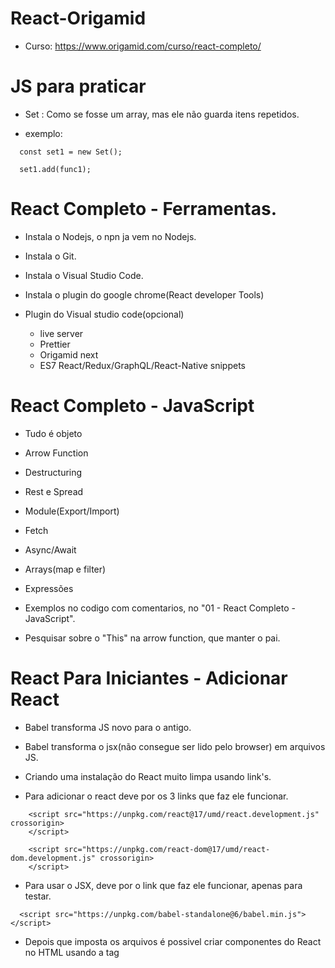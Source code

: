 # React-Origamid

 - Curso: https://www.origamid.com/curso/react-completo/

# JS para praticar

  - Set : Como se fosse um array, mas ele não guarda itens repetidos.

  - exemplo:

  <blockquete>

      const set1 = new Set();

      set1.add(func1);

  </blockquete>

# React Completo - Ferramentas.

  - Instala o Nodejs, o npn ja vem no Nodejs.
  - Instala o Git.
  - Instala o Visual Studio Code.
  - Instala o plugin do google chrome(React developer Tools)

  - Plugin do Visual studio code(opcional)
    - live server
    - Prettier
    - Origamid next
    - ES7 React/Redux/GraphQL/React-Native snippets

# React Completo - JavaScript

 - Tudo é objeto
 - Arrow Function
 - Destructuring
 - Rest e Spread
 - Module(Export/Import)
 - Fetch
 - Async/Await
 - Arrays(map e filter)
 - Expressões

 - Exemplos no codigo com comentarios, no "01 - React Completo - JavaScript".

 - Pesquisar sobre o "This" na arrow function, que manter o pai.


# React Para Iniciantes - Adicionar React

 - Babel transforma JS novo para o antigo.

 - Babel transforma o jsx(não consegue ser lido pelo browser) em arquivos JS.

 - Criando uma instalação do React muito limpa usando link's.

 - Para adicionar o react deve por os 3 links que faz ele funcionar.

 <blockquete>

        <script src="https://unpkg.com/react@17/umd/react.development.js" crossorigin>
        </script>

        <script src="https://unpkg.com/react-dom@17/umd/react-dom.development.js" crossorigin>
        </script>

 </blockquete>

 - Para usar o JSX, deve por o link que faz ele funcionar, apenas para testar.

 <blockquete>

      <script src="https://unpkg.com/babel-standalone@6/babel.min.js"></script>

 </blockquete>

 - Depois que imposta os arquivos é possivel criar componentes do React no HTML usando a tag <script>.

 <blockquete>

    <div id="root">
      Exemplo 01
    </div>

    <script type="text/babel">
      
      //Componente de botão.
      function Button01() {
        const [total, setTotal] = React.useState(0);
        return <button onClick={() => setTotal(total + 1)}>Adicionar {total}</button>
      }

      // Componente principal
      function App(){

        return <div>
            <h1>Aplicativo React</h1>
            <Button01 />
            <Button01 />
          </div>;
      }

      ReactDOM.render(<App />, document.getElementById('root'));

    <script>

 </blockquete>

 - O "ReactDOM" usa o método "render" para renderizar o componente principal, no HTML que tem o id "root", isso funciona por causa do Babel.

 - Dentro do componente principal é chamado o componente Button01, que é um componente funcional.

# React Para Iniciantes - React Básico.

 - Testando a converção do babel nesse site:

  https://babeljs.io

 ### Colocando um component funcional dentro do outro.

 - Apenas chama a tag do componente existente.

<blockquete>

          class Button extends React.Component {
            render() {
              return <button className="btn">Comprar Agora</button>
            };
          }

          // Component Titulo
          const Titulo = () => {
            const numero = Math.random() * 1000;

            return <h1>Meu Titulo {numero}</h1>
          }

          // arrowFunction
          const App2 = () => {
            return <div>Meu App2

              <Titulo />
              <br />
              <Button />
              <br />
              <div>
                compre aqui também.(reultilizando o botão)
                <Button />
              </div>
            </div>
          }

</blockquete>

 ### Trabalhando com eventos.

 - Cria um component, dentro dele uma função que recebe evento.
 - Retorna uma div com botão que tem evento de "onClick".
 - E aplica dentro do evento com chaves, o nome da função.

<blockquete>

        const Produtos = () => {
          function handleClick(event) {
            alert('Comprou: ' + event.target.innerText);
          }

          return (
            <div>
              <button onClick={handleClick}>Camisa</button>
              <button onClick={handleClick}>Bermuda</button>
            </div>
          );
        };

        const Main2 = () => {
          return <div>

            <h3>React Evento</h3>
            <Produtos />

          </div>
        }

        ReactDOM.render(<Main2 />, document.getElementById('appEvent'));

</blockquete>

 ### Hooks

 - Sempre retorne algo, nem que seja null.
 - Bota os () no returne para poder quebrar linha.
 - Sempre tenha uma div pai para todos os elementos do DOM.

 - Tem que por a função "setContador" dentro de outra função, se não gera um loot infinito.
 - é preciso desestruturar o React.useState(0), para manipular os valores dele.

<blockquete>

      const Compras = () => {

          const [contador, setContador] = React.useState(0);
          function comprar() {
            setContador(contador + 1);
          }


          return (
            <div>
              <p>Total: {contador}</p>
              <p>Preço: R$ {contador * 250}</p>
              <button onClick={comprar}>Comprar</button>
            </div>
          )
      };


      const Main3 = () => {
        return <div>

          <h3>React Hook</h3>
          <Compras />

        </div>
      }

</blockquete>

# React Para Iniciantes - React vs JS puro

 - JS

<blockquete>

      <div id="app-javascript">
        <p>Total: <span id="total"></span></p>
        <p>Preço: R$ <span id="preco"></span></p>
        <button id="button">Comprar</button>
      </div>

      <script type="application/javascript">
        const button = document.getElementById('button');
        const total = document.getElementById('total');
        const preco = document.getElementById('preco');

        let contador = 1;

        function atualizarValores(contador) {
          total.innerText = contador;
          preco.innerText = contador * 250;
        }
        atualizarValores(contador);

        function handleClick() {
          contador = contador + 1;
          atualizarValores(contador + 1);
        }

        button.addEventListener('click', handleClick);
      </script>

</blockquete>

 - React

<blockquete>

      <div id="app-react"></div>

      <script type="text/babel">
        const Comprar = () => {
          const [contador, setContador] = React.useState(1);

          return (
            <div>
              <p>Total: {contador}</p>
              <p>Preço: R$ {contador * 250}</p>
              <button onClick={() => setContador(contador + 1)}>Comprar</button>
            </div>
          );
        };

        ReactDOM.render(<Comprar />, document.getElementById('app-react'));
      </script>

</blockquete>

# React Para Iniciantes - Ferramentas de Automação

 - Nunca que em uma aplicação de produção ira usar link do React nem do Babel.

 ### Bundle

  - Agrupa o codigo do aplicativo.
  - Permite definirmos os componentes em diferentes arquivos para melhor organização.
  - Facilita a importação de código externo e instalado via NPM
  - Outros tipos de Bundle: ESBuild, Rollup, Parcel, Turbopack, Webpack.
  - WebPack: https://webpack.js.org/, mais lento e mais famoso, o mais rapido é ESBuild.

 ### Transpiler
 
  - Transforma o JSX(return < div></ div>) em função de React(React.createElement()).
  - Transforma JavaScript novo 'const' em JavaScript antigo 'var'.
  - Babel, SWC, ESBuild.

 ### webpack Mínimo (instalando o basico para um projeto React)

  - Iniciar um pacote npm na pasta do seu aplicativo

<blockquete>

    npm init -y

</blockquete>

 - Depois disso cria um arquivo HTML, inicia a estrutura de html5.

<blockquete>

    <!DOCTYPE html>
    <html lang="pt-BR">
    <head>
        <meta charset="UTF-8">
        <meta name="viewport" content="width=device-width, initial-scale=1.0">
        <title>React</title>
    </head>
    <body>
        <div id="root">

        </div>
        <script src="/main.js"></script>
    </body>
    </html>

</blockquete>

 - Instala o ESBuild

<blockquete>

    npm install esbuild

</blockquete>

 - Cola os script no arquivo package.json.
 - OBS: o exemplo antigo é feito com webpack.

<blockquete>

    "scripts": {
    "start": "esbuild --bundle src/main.jsx --outfile=main.js --servedir=./ --watch",
    "build": "esbuild --bundle src/main.jsx --outfile=main.js"
    },

</blockquete>

 - Cria a pasta de entrada "src" e cria o arquivo main.js.
 - No arquivo main.js, bota um "console.log("teste");"
 - Pode testar usando o comando "npm start", consulta no caminho: "http://127.0.0.1:8000/".
 - Cria um arquivo chamado "somar.js". 

 - Executa o codigo "npm run build".
 - Ele gera um arquivo chamado main.js.

 ### Segundo teste o arquivo main é um "main.jsx".
  
  - Executa o npm run build.  

 ### Instalando o React e React-dom. 
 
<blockquete>

      npm install react react-dom

</blockquete>

 - No arquivo main.jsx, cole o codigo.

<blockquete>

    import ReactDOM from 'react-dom/client';
    import React from 'react';
    import App from './App';

    ReactDOM.createRoot(document.getElementById('root')).render(<App />);

</blockquete>

 - Cria o arquivo "App.jsx" e bota o conteudo:
 
<blockquete>

    import React from 'react';

    const App = () => {
      return <a href="https://www.origamid.com">Origamid</a>;
    };

    export default App;

</blockquete>

 - Inicie o desenvolvimento com:

<blockquete>

      npm start

</blockquete>

  - Crie a build final com

<blockquete>

      npm run build
      
</blockquete>


 - OBS: Essa forma é limpa, porem estária faltand outras configurações que daria muito trabalho.


# React Para Iniciantes - Ferramenta Front End (A melhor forma de criar um projeto React)[Vite].

  - Vite: Cria um ambiente de desenvolvimento já configurado e otimizado para a criação de aplicativos com React.
  - OBS: muito melhor que "npx create-react-app", "npx create-react-app" usa webpack que é muito lento.
  - https://vitejs.dev/
  - Na pasta que deseja instalar:
  - Escolha React. 
  
<blockquete>

    npm create vite@latest .
    npm install
      
</blockquete>

 - Inicia o desenvolvimento

<blockquete>

    npm run dev

</blockquete>

 - Cria a build final

<blockquete>

    npm run build

</blockquete>

 - Arquivos minimos necessario:

 - https://www.origamid.com/slide/react-completo/#/0205-ferramenta-front-end/3

# React Para Iniciantes - Ambiente Curso

 - remove os arquivos que não for usar, deixa apenas o index.js e App.js

 - na pasta public, no arquivo index.html, bota um css.

<blockquete>

    https://www.origamid.com/slide/react-completo/#/0206-ambiente-do-curso/3

</blockquete>

 - O modo estrito do React permite pegarmos alguns bugs no desenvolvimento.
 
<blockquete>

    ReactDOM.createRoot(document.getElementById('root')).render(
      <React.StrictMode>
        <App />
      </React.StrictMode>,
    );

</blockquete>

 - Durante o curso você verá eu utilizando .js em arquivos jsx, o create-react-app permitia isso, porém o Vite não permite.

 - Então todo arquivo novo que você criar, use .jsx.

 - index.js > main.jsx

# React Para Iniciantes - JSX 1

 - Siginificado: Java script estendio, ou js XML, da novas funcionabilidade, permite usado o html ou xml no js, depois o babel converte para função js.

 - Exemplo: https://www.origamid.com/slide/react-completo/#/0207-jsx/1

 - Atributos: 
  - No HTML do React, o nome "class" é trocado para "className" para fazer referencia ao atributo class de css.
  - E o nome "for" foi trocado para "htmlFor".
  - Podemos envolver o nosso DOM no <React.Fragment>, ao inves de por em uma div.
  - ou está usando o "<></>", também é aceito para envolver o DOM.
  - camelCase nos atributos com nomes compostos do HTML do React.

 ### Funções no JS no HTML.

 - Exemplos:

<blockquete>

        import React from 'react';

        const App = () => {
          const nome = 'Lincoln';
          const ativo = false;
          const random = Math.random();
          const titulo = <h1>Esse é um titulo</h1>;

          function mostrarNome(param) {
            return 'Executando uma função: ' + param;
          }

          const carro = {
            marca: 'Ford',
            rodas: '4',
          };

          const estiloH1 = {
            color: 'blue',
            fontSize: '20px',
            fontFamily: 'Helvetica',
          };

          return (
            <>
              {titulo}
              <label htmlFor="nome">Nome</label>
              <input type="text" id="nome" />
              <p>{nome}</p>
              <p>numero aleatorio, vezes dois, dividido por um: {(random * 2) / 1}</p>
              <div className={ativo ? 'ativo' : 'inativo'}>Exibir</div>
              <br />

              <p>{mostrarNome('Parametro')}</p>

              <p>Função Js: {new Date().getFullYear()}</p>

              <p>Objeto: {carro.marca}</p>
              <p>{carro.rodas}</p>

              <h1 style={estiloH1}>Empresa</h1>
              <p style={{ color: 'green' }}>Sempre aberta</p>
            </>
          );
        };

        export default App;

</blockquete>

# React Para Iniciantes - JSX 2 (Rodando no 06 - React Para Iniciantes)[Exercicio]

- O JSX irá listar cada um dos itens da array. Ele não irá separar ou colocar vírgula, é você que deve modificar a array para o resultado desejado.

- Cada item do array precisa de uma key.

- o Map ajuda muito a trabalhar com array no JSX

- exemplo:

<blockquete>

      const JsxArray = () => {
        const produtos = ['Notebook', 'Smartphone', 'Tablet'];

        const livros = [
          { nome: 'A Game of Thrones', ano: 1996 },
          { nome: 'A Clash of Kings', ano: 1998 },
          { nome: 'A Storm of Swords', ano: 2000 },
        ];

        const produtosEX = [
          {
            id: 1,
            nome: 'Smartphone',
            preco: 'R$ 2000',
            cores: ['#29d8d5', '#252a34', '#fc3766'],
          },
          {
            id: 2,
            nome: 'Notebook',
            preco: 'R$ 3000',
            cores: ['#ffd045', '#d4394b', '#f37c59'],
          },
          {
            id: 3,
            nome: 'Tablet',
            preco: 'R$ 1500',
            cores: ['#365069', '#47c1c8', '#f95786'],
          },
        ];

        const mario = {
          cliente: 'Mario',
          idade: 31,
          compras: [
            { nome: 'Notebook', preco: 'R$ 2500' },
            { nome: 'Geladeira', preco: 'R$ 3000' },
            { nome: 'smarthphone', preco: 'R$ 1500' },
            { nome: 'Guitarra', preco: 'R$ 3500' },
          ],
          ativa: false,
        };
        const karina = {
          cliente: 'Karina',
          idade: 22,
          compras: [
            { nome: 'Notebook', preco: 'R$ 2500' },
            { nome: 'Geladeira', preco: 'R$ 3000' },
          ],
          ativa: true,
        };

        const dados = mario;
        const total = dados.compras
          .map((item) => Number(item.preco.replace('R$ ', '')))
          .reduce((a, b) => a + b);

        return (
          <>
            <h1> Estudo dos Array no JSX </h1>
            <p>{produtos}</p>

            <h4>Tratando o array com .map()</h4>
            <ul>
              {produtos.map((p) => (
                <li key={p}>{p}</li>
              ))}
            </ul>
            <br />
            <h4>Tratando array de objetos</h4>
            <ul>
              {livros
                .filter((livro) => livro.ano >= 1998)
                .map((livro) => (
                  <li key={livro.nome}>
                    {livro.nome}, {livro.ano}
                  </li>
                ))}
            </ul>
            <br />
            <h4>Exercicio</h4>
            <ul>
              {produtosEX
                .filter((p) => Number(p.preco.replace('R$ ', '')) > 1500)
                .map((p) => (
                  <div key={p.id}>
                    <h3>Item:{p.nome}</h3>
                    <p>Preço:{p.preco}</p>
                    <ul>
                      {p.cores.map((cor) => (
                        <li
                          key={cor}
                          style={{ backgroundColor: cor, color: 'white' }}
                        >
                          {cor}
                        </li>
                      ))}
                    </ul>
                  </div>
                ))}
            </ul>
            <br />
            <h4>Exercicio2</h4>
            <div>
              <p>Nome: {dados.cliente}</p>
              <p>Idade: {dados.idade}</p>
              <p>
                Sitação:{' '}
                <span style={{ color: dados.ativa ? 'green' : 'red' }}>
                  {dados.ativa ? 'Ativa' : 'Inativa'}
                </span>
              </p>
              <p>Total: R$ {total}</p>
              {total > 10000 && <p>'Você está gastando muito'</p>}
            </div>
          </>
        );
      };

</blockquete>

 - map: transforma uma lista em outra coisa.
 - Number: converte o tipo string no tipo numero.
 - replace: troca o primeiro valor, pelo segundo valor.
 - reduce: passa um callback(uma função), com 2 parametros, o valor anterior, e o valor atual, e executa calculo com eles.
 - Pode usar o && no lugar do ternario caso queira exibir uma string dinamicamente.

# React Para Iniciantes - JSX Arrays 1

 - O JSX irá listar cada um dos itens da array. Ele não irá separar ou colocar vírgula, é você que deve modificar a array para o resultado desejado.

<blockquete>

    const App = () => {
      const produtos = ['Notebook', 'Smartphone', 'Tablet'];

      return <p>{produtos}</p>;
    };

</blockquete>

 - O JSX necessita de uma key única para cada elemento da Array. https://reactjs.org/docs/lists-and-keys.html

<blockquete>

    const App = () => {
      const empresas = [<li key="e1">Apple</li>, <li key="e2">Google</li>];

      return <ul>{empresas}</ul>;
    };

</blockquete>

 - Map: É comum usarmos o map direto na array como uma expressão, retornando um elemento para cada item novo da Array.
 
<blockquete>

    const App = () => {
      const filmes = ['Before Sunrise', 'Before Sunset', 'Before Midnight'];

      return (
        <ul>
          {filmes.map((filme) => (
            <li key={filme}>{filme}</li>
          ))}
        </ul>
      );
    };

</blockquete>

 - Array de Objetos

<blockquete>

    const App = () => {
      const livros = [
        { nome: 'A Game of Thrones', ano: 1996 },
        { nome: 'A Clash of Kings', ano: 1998 },
        { nome: 'A Storm of Swords', ano: 2000 },
      ];

      return (
        <ul>
          {livros
            .filter((livro) => livro.ano >= 1998)
            .map((livro) => (
              <li key={livro.nome}>
                {livro.nome}, {livro.ano}
              </li>
            ))}
        </ul>
      );
    };
    
</blockquete>

- Pode desestruturar o objeto, ficaria assim:

<blockquete>

    <ul>
        {livros
          .filter((livro) => livro.ano >= 1998)
          .map(({nome, ano}) => (
          <li key={nome}>
            {nome}, {ano}
          </li>
        ))}
    </ul>

</blockquete>

 - Exercicio:

<blockquete>

      const produtos = [
        {
          id: 1,
          nome: 'Smartphone',
          preco: 'R$ 2000',
          cores: ['#29d8d5', '#252a34', '#fc3766'],
        },
        {
          id: 2,
          nome: 'Notebook',
          preco: 'R$ 3000',
          cores: ['#ffd045', '#d4394b', '#f37c59'],
        },
        {
          id: 3,
          nome: 'Tablet',
          preco: 'R$ 1500',
          cores: ['#365069', '#47c1c8', '#f95786'],
        },
      ];

      const App = () => {
        return (
          <section>
            {produtos
              .filter((produto) => Number(produto.preco.replace('R$ ', '')) > 1500)
              .map((produto) => (
                <div key={produto.id}>
                  <h1>{produto.nome}</h1>
                  <p>Preço: {produto.preco}</p>
                  <ul>
                    {produto.cores.map((cor) => (
                      <li key={cor} style={{ backgroundColor: cor, color: 'white' }}>
                        {cor}
                      </li>
                    ))}
                  </ul>
                </div>
              ))}
          </section>
        );
      };

</blockquete>

# React Para Iniciantes - Eventos

 - Guardar o estado do DOM não é o mais indicado, veremos mais tarde como fazer isso com Hooks.

 - Eventos no window/document ou qualquer elemento fora do React, devem ser adicionados com JavaScript normalmente, usando o addEventListener.

 - Esse tipo de evento será adicionado com o hook useEffect.]

 - Lista de eventos: https://reactjs.org/docs/events.html


 - Podemos atribuir eventos diretamente aos elementos JSX como um atributo. Os eventos são sintáticos, ou seja, são criados pelo próprio React porém seguindo as especificações da W3C (e funcionam igualmente nos diversos browsers que o React suporta).

<blockquete>

    const App = () => {
      function handleClick(event) {
        alert('Comprou: ' + event.target.innerText);
      }

      return (
        <div>
          <button onClick={handleClick}>Camisa</button>
          <button onClick={handleClick}>Bermuda</button>
        </div>
      );
    };

</blockquete>

 - Eventos no window/document ou qualquer elemento fora do React, devem ser adicionados com JavaScript normalmente, usando o addEventListener.

<blockquete>

      const App = () => {
        function handleScroll(event) {
          console.log(event);
        }
        window.addEventListener('scroll', handleScroll);

        return <div style={{ height: '200vw' }}>Div</div>;
      };

</blockquete>


# React Para Iniciantes - Componentes

 - O ideal é dividir o aplicativo em pequenos componentes para facilitar a manutenção do mesmo. Iremos trabalhar durante o curso com os chamos componentes funcionais.

 - Não existe limite para a composição de componentes, eles podem ser desde componentes gerais como Header e Footer, até micro componentes como Input e Button.

 - Um componente deve sempre retornar algo. O retorno pode ser qualquer tipo de dado aceitado pelo JSX (string, array, um elemento JSX, null e etc).

 - Um componente deve sempre retornar um elemento único no return. Caso você deseje retornar mais de um elemento, envolva os mesmos em uma div ou dentro do <React.Fragment></React.Fragment> ou <></>

# React Para Iniciantes - Propriedades

 - Assim como uma função pode receber argumentos, podemos também passar argumentos aos componentes. Esses são conhecidos como propriedades ou props.
 
<blockquete>

      const Titulo = (props) => {
        return <h1>{props.texto}</h1>;
      };

      const App = () => {
        return (
          <section>
            <Titulo texto="Meu Primeiro Título" />
            <Titulo texto="Meu Segundo Título" />
          </section>
        );
      };

</blockquete>

 - Podemos passar quantas propriedades quisermos.

<blockquete>

      const Titulo = ({ cor, texto }) => {
        return <h1 style={{ color: cor }}>{texto}</h1>;
      };

      const App = () => {
        return (
          <section>
            <Titulo texto="Meu Primeiro Título" cor="blue" />
            <Titulo texto="Meu Segundo Título" cor="red" />
          </section>
        );
      };

</blockquete>

 - É comum desestruturarmos as propriedades.

<blockquete>

    const Titulo = ({ cor, texto }) => {
      return <h1 style={{ color: cor }}>{texto}</h1>;
    };

    const App = () => {
      return (
        <section>
          <Titulo texto="Meu Primeiro Título" cor="blue" />
          <Titulo texto="Meu Segundo Título" cor="red" />
        </section>
      );
    };

</blockquete>

 - Se utilizarmos o componente abrindo e fechando o mesmo, o conteúdo interno deste será acessado através da propriedade children.

<blockquete>

    const Titulo = (props) => {
      return <h1>{props.children}</h1>;
    };

    const App = () => {
      return (
        <section>
          <Titulo>Meu Primeiro Título</Titulo>
          <Titulo>
            <p>Título 2</p>
            <p>Título 3</p>
          </Titulo>
        </section>
      );
    };

</blockquete>

 - Usamos o rest e spread quando não sabemos todas as propriedades que um componente pode receber.

 - O que não foi difinido ele joga a propriedade naturalmente, usando o "...props".

<blockquete>

    import React from 'react';

    const Input = ({ label, id, ...props }) => {
      return (
        <div>
          <label htmlFor={id}>{label}</label>
          <input id={id} type="text" {...props} />
        </div>
      );
    };

    export default Input;

</blockquete>

 - Na chamada do component, caso passe um type diferente, ele vai sobre escrever o type definido no componente.
 
<blockquete>

    <Input id="senha" type="password" label="Senha" />

</blockquete>

 - pode passar qualquer tipo de dados.

 ### O desafio está no projeto "10 - React Para Iniciantes - Propriedades"


# React Hooks - useState

 - Estado: O estado de uma aplicação representa as características dela naquele momento. Por exemplo: os dados do usuário foram carregados, o botão está ativo, o usuário está na página de contato e etc.

 - Hooks: Os Hooks são funções especiais do React que permitem controlarmos o estado e o ciclo de vida de componentes
 funcionais. Isso antes só era possível com classes.
 
<blockquete>

      const App = () => {
        const [ativo, setAtivo] = React.useState(true);

        return (
          <button onClick={() => setAtivo(!ativo)}>
            {ativo ? 'Botão Ativo' : 'Botão Inativo'}
          </button>
        );
      };

</blockquete>

 - React.useState: O useState é uma função que retorna uma Array com 2 valores. O primeiro valor guarda o dado do estado atual, pode ser qualquer tipo de dado como strings, arrays, números, boolean, null, undefined e objetos. O segundo valor é uma função que pode ser utilizada para modificarmos o estado do primeiro valor.

 - Quando a função de modificação do estado é ativada, todos os componentes que dependerem do estado, serão renderizados novamente e os seus filhos também. É isso que garante a reatividade de componentes funcionais no React.

 - Múltiplos Estados: Não existem limites para o uso do useState, podemos definir diversos no mesmo componente.

<blockquete>

    const App = () => {
      const [modal, setModal] = React.useState(false);
      const [ativo, setAtivo] = React.useState(false);
      const [dados, setDados] = React.useState({ nome: '', idade: '' });

      return (
        <div>
          <Modal modal={modal} setModal={setModal} />
          <ButtonModal setModal={setModal} />
        </div>
      );
    };

    export default App;

</blockquete>

 - Props: Podemos passar o estado e a função de modificação como propriedades para outros elementos.

<blockquete>

      const App = () => {
        const [modal, setModal] = React.useState(false);

        return (
          <div>
            <Modal modal={modal} setModal={setModal} />
            <ButtonModal setModal={setModal} />
          </div>
        );
      };

      export default App;

</blockquete>


<blockquete>

    const ButtonModal = ({ setModal }) => {
      return <button onClick={() => setModal(true)}>Abrir Modal</button>;
    };

    export default ButtonModal;

</blockquete>

<blockquete>

    const Modal = ({ modal, setModal }) => {
      if (modal === true)
        return (
          <div>
            Esse é um modal. <button onClick={() => setModal(false)}>Fechar</button>
          </div>
        );
      return null;
    };

    export default Modal;

</blockquete>

 - Reatividade: Não modifique o estado diretamente. Utilize sempre a função de atualização do estado, pois ela que garante a reatividade dos componentes.

<blockquete>

      const App = () => {
        const [items, setItems] = React.useState(['Item 1', 'Item 2']);

        function handleClick() {
          // Errado. Modifique o estado apenas com a função de atualização (setItems)
          items.push('Novo Item');
        }

        function handleClickReativo() {
          // Correto. Eu desestruturo a array atual, criando uma nova e adiciono um novo elemento
          setItems([...items, 'Novo Item']);
        }

        return (
          <>
            {items.map((item, i) => (
              <li key={i}>{item}</li>
            ))}
            <button onClick={handleClick}>Adicionar Item</button>
            <button onClick={handleClickReativo}>Adicionar Reativo</button>
          </>
        );
      };

</blockquete>

 - Callback: Podemos passar uma função de callback para atualizar o estado. A função de callback recebe um parâmetro que representa o valor anterior e irá modificar o estado para o valor que for retonado na função.

 - Passa o método setModal como parametro para outro component, esse component atualiza o status usando o método.

<blockquete>

    const App = () => {
      const [ativo, setAtivo] = React.useState(true);

      function handleClick() {
        // usando um callback
        setAtivo((anterior) => !anterior);
      }

      return (
        <button onClick={handleClick}>
          {ativo ? 'Está Ativo' : 'Está Inativo'}
        </button>
      );
    };

</blockquete>

 - Não é passado a propriedade no handleClick(), mas como está sendo usado um callback(um método por parametro, ele capitura o valor automaticamente).

 - Callback Valor Inicial: A definição do estado inicial também pode ser feita com um callback.

<blockquete>

      const App = () => {
        // Callback no estado inicial, só será executado na criação do componente
        const [ativo, setAtivo] = React.useState(() => {
          const ativoLocal = window.localStorage.getItem('ativo');
          return ativoLocal;
        });

        function handleClick() {
          setAtivo((anterior) => !anterior);
        }

        return (
          <button onClick={handleClick}>
            {ativo ? 'Está Ativo' : 'Está Inativo'}
          </button>
        );
      };

</blockquete>

 - React.StrictMode : O modo estrito invoca duas vezes a renderização do componente, quando o estado é atualizado. Assim é possível identificarmos funções com efeitos coláterais (side effects) e eliminarmos as mesmas.

 - Funções com efeitos coláterais são aquelas que modificam estados que estão fora das mesmas.

# React Hooks - Teste de Hook

 - O "StrictMode" duplica as chamada, para evitar que aconteça um efeito colateral.

 - O que causa efeito colateral é por uma chamada de uma função, dentro de outra função.

 - É sempre bom por os métodos set um abaixo do outro.

# React Hooks - useEffect

 - useEffect: Todo componente possui um ciclo de vida. Os principais momentos acontecem quando o componente é renderizado, atualizado ou destruído. Com o React.useEffect() podemos definir um callback que irá ser executado durante certos momentos do ciclo de vida do componente.

 - Array de Dependências: No useEffect podemos definir dois argumentos, o primeiro é a função de callback que será executada, o segundo é uma array com uma lista de dependências. A lista de dependências serve para informarmos quando o efeito deve ocorrer.

<blockquete>

      const App = () => {
        const [contar, setContar] = React.useState(0);

        // Uma Array vazia indica que o efeito não possui nenhum dependência,
        // assim o mesmo só irá ocorrer quando o componente é renderizado inicialmente (montado)
        // O efeito ocorre logo após a renderização do mesmo

        React.useEffect(() => {
          console.log('Apenas quando renderiza');
        }, []);

        // Antes de renderizar e toda vez que atualizar o componente
        console.log('Sempre ocorre, mas antes do useEffect');

        // Agora a dependência está no estado contar,
        // assim sempre que contar for atualizar este efeito será ativado

        React.useEffect(() => {
          console.log('Toda vez que atualiza o contar');
        }, [contar]);

        return <button onClick={() => setContar(contar + 1)}>{contar}</button>;
      };

</blockquete>

 - Dependências Obrigatórias: Se utilizarmos o valor de um hook ou propriedade dentro de um efeito, ele irá indicar a necessidade de definirmos o mesmo como uma dependência na array.

<blockquete>

      const App = () => {
        const [contar, setContar] = React.useState(0);

        const titulo = 'Clicou ';

        React.useEffect(() => {
          document.title = titulo + contar;
          // O ESLint irá indicar que você possui uma dependência não declarada (contar)
        }, []);

        return <button onClick={() => setContar(contar + 1)}>{contar}</button>;
      };

</blockquete>

 - Componente Montou: O useEffect será especialmente utilizado quando precisamos definir um efeito que deve ocorrer uma vez apenas, como o fetch de dados no servidor por exemplo.

 ### Sempre por a dependencia vazia se não, fica chamando varias vezes.

<blockquete>

      const App = () => {
        const [contar, setContar] = React.useState(0);
        const [dados, setDados] = React.useState(null);

        React.useEffect(() => {
          // se o fetch estivesse fora do useEffect, toda vez que o componente
          // fosse atualizado, o mesmo seria executado
          fetch('https://ranekapi.origamid.dev/json/api/produto/notebook')
            .then((response) => response.json())
            .then((json) => setDados(json));
        }, []);

        return (
          <div>
            {dados && (
              <div>
                <h1>{dados.nome}</h1>
                <p>R$ {dados.preco * contar}</p>
              </div>
            )}
            <button onClick={() => setContar(contar + 1)}>{contar}</button>
          </div>
        );
      };

</blockquete>

 - Múltiplos Efeitos: Podemos ter diversos useEffect no nosso código. O ideal é separarmos efeitos diferentes em useEffect diferentes.

<blockquete>

      const App = () => {
        const [contar, setContar] = React.useState(0);
        const [modal, setModal] = React.useState(false);

        React.useEffect(() => {
          document.title = 'Total ' + contar;
        }, [contar]);

        React.useEffect(() => {
          setContar(0);
        }, [modal]);

        return (
          <div>
            {modal && <p>Meu Modal</p>}
            <button onClick={() => setModal(!modal)}>Modal</button>
            <hr />
            <button onClick={() => setContar(contar + 1)}>{contar}</button>
          </div>
        );
      };

</blockquete>

 - Antes de Desmontar: As vezes precisamos executar um efeito sempre que um componente for desmontado. Para isso utilizamos um callback no retorno do callback do efeito.

 ### Pode passar um callback como retorno dentro da primeira função do useEffect, é executado quando o elemento elemento sai da tela.

<blockquete>

    const Produto = () => {
      // Utilizamos o useEffect para adicionarmos eventos direto ao DOM
      React.useEffect(() => {
        function handleScroll(event) {
          console.log(event);
        }
        window.addEventListener('scroll', handleScroll);
        // Limpa o evento quando o elemento é removido do DOM.
        return () => {
          window.removeEventListener('scroll', handleScroll);
        };
      }, []);

      return <p style={{ height: '200vh' }}>Produto</p>;
    };

</blockquete>

 ### OBS: sempre use um ternario para exibir dados!

<blockquete>

      const App = () => {
        const [ativo, setAtivo] = React.useState(false);

        return (
          <div>
            <p>Meu App</p>
            <button onClick={() => setAtivo(!ativo)}>Abrir</button>
            {ativo && <Produto />}
          </div>
        );
      };
      
</blockquete>


# React Hooks - useRef

 - Retorna um objeto com a propriedade current. Esse objeto pode ser utilizado para guardarmos valores que irão persistir durante todo o ciclo de vida do elemento. Geralmente usamos o mesmo para nos referirmos a um elemento do DOM, sem precisarmos utilizar o querySelector ou similar.

 - Processo:

 - 1° Deve declarar uma const recebendo o "React.useRef()".
 - 2° Essa consta faz referencia a algum DOM.
 - 3° Pode usar a propriedade current para recuperar a referencia do DOM.

 - Para obter o valor do useRef, é bom por ele dentro de um useEfect().

 - useRef não renderiza o componente novamente, ele mantem o valor.

<blockquete>

      const App = () => {
        const video = React.useRef();

        React.useEffect(() => {
          console.log(video.current);
        }, []);

        return <video ref={video}></video>;
      };

</blockquete>

 - focus(): É comum utilizarmos em formulários, quando precisamos de uma referência do elemento para colocarmos o mesmo em foco.

<blockquete>

      const App = () => {
        const [comentarios, setComentarios] = React.useState([]);
        const [input, setInput] = React.useState('');
        const inputElement = React.useRef();

        function handleClick() {
          setComentarios((comentarios) => [...comentarios, input]);
          setInput('');
          inputElement.current.focus();
        }

        return (
          <div>
            <ul>
              {comentarios.map((comentario) => (
                <li key={comentario}>{comentario}</li>
              ))}
            </ul>
            <input
              type="text"
              value={input}
              ref={inputElement}
              onChange={({ target }) => setInput(target.value)}
            />
            <br />
            <button onClick={handleClick}>Enviar</button>
          </div>
        );
      };

</blockquete>

 - Referência : O seu uso não é restrito a elementos do dom. Podemos utilizar também para guardarmos a referência de qualquer valor, como de um setTimeout por exemplo.

<blockquete>

      const App = () => {
        const [contar, setContar] = React.useState(0);
        const [notificacao, setNotificacao] = React.useState(null);
        const timeoutRef = React.useRef();

        function handleClick() {
          setNotificacao('Obrigado por comprar');
          clearTimeout(timeoutRef.current);
          timeoutRef.current = setTimeout(() => {
            setNotificacao(null);
          }, 1000);
          setContar(contar + 1);
        }

        return (
          <div>
            <p>{notificacao}</p>
            <button onClick={handleClick}>{contar}</button>
          </div>
        );
      };

</blockquete>

 ### descobrir depois outras formas de usar o REF, outras propriedades que pode ser manipulada.


# React Hooks - useMemo

 - performance.now(): informa o tempo que foi usado em milesegundos.

 - Memoriza um valor, evitando a recriação do mesmo todas as vezes em que um componente for atualizado. Recebe um callback e uma array de dependências.

 - Para que serve?: Serve para casos em que você faz uma operação lenta para retornar um valor.

 - Essa operação lenta não tem relação async, ou fazer requisições, e sim com calculos matematicos feito pelo JS.

<blockquete>

      const App = () => {
      const [contar, setContar] = React.useState(0);
        const valor = React.useMemo(() => {
          const localStorageItem = window.localStorage.getItem('produto');
          // só será executado uma vez
          console.log('teste');
          return localStorageItem;
        }, []);
        console.log(valor);

        return <button onClick={() => setContar(contar + 1)}>{valor}</button>;
      };

</blockquete>

 - Usando o useMemo, para deixar mais rapido.

<blockquete>

      function operacaoLenta() {
        let c;
        for (let i = 0; i < 100000000; i++) {
          c = i + i / 10;
        }
        return c;
      }

      const App = () => {
        const [contar, setContar] = React.useState(0);
        const t1 = performance.now();
        const valor = React.useMemo(() => operacaoLenta(), []);
        // é mais rápido que
        // const valor = operacaoLenta();
        console.log(performance.now() - t1);

        return <button onClick={() => setContar(contar + 1)}>{valor}</button>;
      };

</blockquete>

# React Hooks - useCallback

 - Permite definirmos um callback e uma lista de dependências do callback. Esse callback só será recriado se essa lista de dependências for modificada, caso contrário ele não irá recriar o callback. 

 - Dificilmente você irá encontrar um cenário em que essa função seja útil.

 - Diferente da função que cria no botão, o useCallback constroi apenas uma vez a função
  na hora.

 - new Set(); é um array que recebe itens unicos.

 - useCallback não faz diferente, porque o JS limpa a memoria.

<blockquete>

      import React, { useState } from 'react';

      export const UseCallback = () => {
        const [contar, setContar] = useState(0);

        const handleClick = () => {
        setContar(contar + 1);
        };

        return (
        <>
        <button onClick={handleClick}>{contar}</button>
        </>
        );
      };

</blockquete>

 - Como fica usando useCallback.

<blockquete>

      import React, { useState, useCallback } from 'react';

      export const UseCallback = () => {
        const [contar, setContar] = useState(0);

        const handleClick = useCallback(() => {
          setContar((contar2) => contar2 + 1);
        }, []);

        return (
          <>
            <h1>useCallback</h1>
            <button onClick={handleClick}>{contar}</button>
          </>
        );
      };

</blockquete>

 - Teste do useCallback

 - Uma prova de que o useCallback não irá criar uma nova função. Isso não significa que ele é mais ou menos otimizado. O Set() é utilizado pois ele permite apenas valores únicos dentro do mesmo.

<blockquete>

      const set1 = new Set();
      const set2 = new Set();

      const Produto = () => {
        const func1 = () => {
          console.log('Teste');
        };

        const func2 = React.useCallback(() => {
          console.log('Teste');
        }, []);

        set1.add(func1);
        set2.add(func2);

        console.log('Set1:', set1);
        console.log('Set2:', set2);
        return (
          <div>
            <p onClick={func1}>Produto 1</p>
            <p onClick={func2}>Produto 2</p>
          </div>
        );
      };

      const App = () => {
        const [contar, setContar] = React.useState(0);

        return (
          <div>
            <Produto />
            <button onClick={() => setContar(contar + 1)}>{contar}</button>
          </div>
        );
      };

</blockquete>

# React Hooks - useContext

 - O useContext é CRIADO(createContext()), RETORNADO(passando dados pelo provider), e depois USADO(useContext())

 ### createContext

 - O contexto irá permitir passarmos dados/estado a todos os componentes, sem a necessidade de utilizar propriedades. Serve principalmente para dodos/estados globais como por exemplo dados do usuário logado.

<blockquete>

        import React from 'react';

        const UserContext = React.createContext();

        export default UserContext;

</blockquete>
 
 ### Provider

 - O método Provider deve ser utilizado para envolver todos os elementos que terão acesso aos dados do Context. Provider recebe uma propriedade chamada value, dentro dela que devemos informar os dados do contexto.
 
<blockquete>

        import React from 'react';
        import Produto from './Produto';
        import UserContext from './UserContext';

        const App = () => {
          return (
            <UserContext.Provider value={{ nome: 'André' }}>
              <Produto />
            </UserContext.Provider>
          );
        };

        export default App;

</blockquete>

 ### useContext

 - O useContext é o hook que deve ser utilizado para consumirmos o contexto e termos assim acesso aos dados de value. Devemos passar o contexto criado como seu agumento.

<blockquete>

        import React from 'react';
        import UserContext from './UserContext';

        const Produto = () => {
          const user = React.useContext(UserContext);

          return <p>Produto de: {user.nome}</p>;
        };

        export default Produto;

</blockquete>

 ### GlobalStorage

 - Exemplo de uso real do context. Podemos passar qualquer coisa no value do context, até estados e funções atualizadoras do useState.

<blockquete>

          import React from 'react';
          import Produto from './Produto';
          import { GlobalStorage } from './GlobalContext';

          const App = () => {
            return (
              <GlobalStorage>
                <Produto />
              </GlobalStorage>
            );
          };

          export default App;

</blockquete>

 - GlobalContext.jsx

<blockquete>

        import React from 'react';

        export const GlobalContext = React.createContext();

        export const GlobalStorage = ({ children }) => {
          const [carrinho, setCarrinho] = React.useState(0);

          return (
            <GlobalContext.Provider value={{ carrinho, setCarrinho }}>
              {children}
            </GlobalContext.Provider>
          );
        };

</blockquete>

 - Produto.jsx

<blockquete>

        import React from 'react';
        import { GlobalContext } from './GlobalContext';

        const Produto = () => {
          const global = React.useContext(GlobalContext);

          function handleClick() {
            global.setCarrinho((carrinho) => carrinho + 1);
          }

          return (
            <p>
              Total: {global.carrinho}: <button onClick={handleClick}>Adicionar</button>
            </p>
          );
        };

        export default Produto;

</blockquete>

 - Exercicio.

<blockquete>

      import React from 'react';

      export const GlobalContext = React.createContext();

      export const GlobalStorage = ({ children }) => {
        const [produto, setProduto] = React.useState(null);

        React.useEffect(() => {
          fetch('https://ranekapi.origamid.dev/json/api/produto/')
            .then((response) => response.json())
            .then((json) => setProduto(json));
        }, []);

        function limparDados() {
          setProduto(null);
        }

        return (
          <GlobalContext.Provider value={{ produto, setProduto, limparDados }}>
            {children}
          </GlobalContext.Provider>
        );
      };

</blockquete>


# React Hooks - Custom Hooks

 ### useLocalStorage

 - Valores de "localStorage" é salvo como string.

 - Podemos criar nossos próprios hooks, assim evitamos a repetição de código. Todo custom hook deve começar com a palavra use. Exemplo: useNomeDoHook. Podemos retornar o que quisermos do hook, seja um valor único, uma array ou um objeto.

<blockquete>

        const useLocalStorage = (key, inicial) => {
          const [state, setState] = React.useState(() => {
            const local = window.localStorage.getItem(key);
            return local ? local : inicial;
          });

          React.useEffect(() => {
            window.localStorage.setItem(key, state);
          }, [key, state]);

          return [state, setState];
        };

</blockquete>

<blockquete>

        import useLocalStorage from './useLocalStorage';

        const App = () => {
          const [produto, setProduto] = useLocalStorage('produto', '');

          function handleClick({ target }) {
            setProduto(target.innerText);
          }

          return (
            <div>
              <p>Preferido: {produto}</p>
              <button onClick={handleClick}>notebook</button>
              <button onClick={handleClick}>smartphone</button>
            </div>
          );
        };

</blockquete>

 - useFetch: Aqui o useCallback é necessário para evitar um render infinito.

 - retorna como objeto, porque pode desestruturar em qualquer ordem.

 - Para evitar usar o ".then()", use o async/awaith.

 - Aula: https://www.youtube.com/watch?v=Z5D_Jj6JStw 

 - Para lidar com erros de função asyncronas, é usando o Try e Catch. 

<blockquete>

        import React from 'react';

        const useFetch = () => {
          const [data, setData] = React.useState(null);
          const [error, setError] = React.useState(null);
          const [loading, setLoading] = React.useState(null);

          const request = React.useCallback(async (url, options) => {
            let response;
            let json;
            try {
              setError(null);
              setLoading(true);
              response = await fetch(url, options);
              json = await response.json();
              if (response.ok === false) throw new Error(json.message);
            } catch (err) {
              json = null;
              setError(err.message);
            } finally {
              setData(json);
              setLoading(false);
              return { response, json };
            }
          }, []);

          return { data, loading, error, request };
        };

        export default useFetch;

</blockquete>

<blockquete>

        import React from 'react';
        import useFetch from './useFetch';

        const App = () => {
          const { data, loading, error, request } = useFetch();

          React.useEffect(() => {
            request('https://ranekapi.origamid.dev/json/api/produto/notebook');
          }, [request]);

          if (error) return <p>{error}</p>;
          if (loading) return <p>Carregando...</p>;
          if (data) return <div>{data.nome}</div>;
          else return null;
        };

        export default App;

</blockquete>

 ### dicas antigas

 - Como criar um hook personalizado, ele retorna um array de valores, e não retorna elementos.

 - [cuidado] No localStorage so se salva string!

 - Vai ser criado um hook personalizado para guardar valores no localStorage!.

 - O valor iniciar, é definido com uma verificação, se existe o valor no localStorage ou não.

 - Cria um efeito para quando valor for modificado, trocar o valor no useState.

 - OBS: Para tratar erro de funções asyncornas, se usa TRY E CATCH.

 - É possivel descontruir request asyncrinas, porem antes deve ser definido.

# React Hooks - Regras - codigo que retorna erros.

- useEffect não pode ser usado dentro de uma condição.

- Não pode usar o useEffect dentro de uma função.

- Não pode usar useEffect dentro de um For ou algum loop.

- Só pode usar hook dentro de component ou customHook.

- Pode transformar uma função em customHook apenas botando o termo "use" na frente do nome da funcao!

<blockquete>

        const App = () => {
          // Correto
          React.useEffect(() => {
            document.title = 'Título novo';
          }, []);

          let condicao = true;
          if (condicao) {
            // Errado
            React.useEffect(() => {
              document.title = 'Título novo';
            }, []);
          }

          function mudarTitulo() {
            // Errado
            React.useEffect(() => {
              document.title = 'Título novo';
            }, []);
          }

          for (let i = 0; i < 10; i++) {
            // Errado
            React.useEffect(() => {
              document.title = 'Título novo';
            }, []);
          }

          return <div></div>;
        };

</blockquete>

<blockquete>

        import React from 'react';

        // Errado, mas pode se transformar em um custom hook se começar com useNumeroAleatorio
        function numeroAleatorio() {
          const numero = Math.random();
          React.useEffect(() => {
            document.title = numero;
          }, []);
          return numero;
        }

        const App = () => {
          return <div></div>;
        };

        export default App;

</blockquete>

# Formulários - Input

 ### Reatividade
 
 - Para criarmos campos de formulário reativos, devemos definir o estado para o value e a função atualizadora para o onChange.
 
 - O atributo for é usado como htmlFor no JSX.

<blockquete>

      const App = () => {
        const [nome, setNome] = React.useState('');

        return (
          <form>
            <label htmlFor="nome">Nome</label>
            <input
              type="text"
              id="nome"
              value={nome}
              onChange={(event) => setNome(event.target.value)}
            />
            <p>{nome}</p>
          </form>
        );
      };

</blockquete>

 ### Form

 - No form controlamos o que acontece ao enviar o mesmo, por isso definimos uma função para lidar com o onSubmit. O preventDefault() irá prevenir o comportamento padrão, que seria de atualizar a página, enviando uma requisição para o que estiver em action="".

<blockquete>

      const App = () => {
        const [nome, setNome] = React.useState('');

        function handleSubmit(event) {
          event.preventDefault();
          console.log(nome);
        }

        return (
          <form onSubmit={handleSubmit}>
            <label htmlFor="nome">Nome</label>
            <input
              type="text"
              id="nome"
              value={nome}
              onChange={(event) => setNome(event.target.value)}
            />
            <button>Enviar</button>
          </form>
        );
      };

</blockquete>

 ### Múltiplos Campos

 - Podemos definir um estado para cada campo.

<blockquete>

      const App = () => {
        const [nome, setNome] = React.useState('');
        const [email, setEmail] = React.useState('');

        function handleSubmit(event) {
          event.preventDefault();
          console.log(nome, email);
        }

        return (
          <form onSubmit={handleSubmit}>
            <label htmlFor="nome">Nome</label>
            <input
              type="text"
              id="nome"
              value={nome}
              onChange={(event) => setNome(event.target.value)}
            />
            <label htmlFor="email">Email</label>
            <input
              type="email"
              id="email"
              value={email}
              onChange={(event) => setEmail(event.target.value)}
            />
            <button>Enviar</button>
          </form>
        );
      };

</blockquete>

 ### Objeto

 - Podemos definir um objeto que irá conter todos os valores dos campos do formulário.
 
<blockquete>

      const App = () => {
        const [form, setForm] = React.useState({
          nome: '',
          email: '',
        });

        function handleSubmit(event) {
          event.preventDefault();
          console.log(form);
        }

        function handleChange({ target }) {
          const { id, value } = target;
          setForm({ ...form, [id]: value });
        }

        return (
          <form onSubmit={handleSubmit}>
            <label htmlFor="nome">Nome</label>
            <input type="text" id="nome" value={form.nome} onChange={handleChange} />
            <label htmlFor="email">Email</label>
            <input
              type="email"
              id="email"
              value={form.email}
              onChange={handleChange}
            />
            <button>Enviar</button>
          </form>
        );
      };

</blockquete>

 ### Exercício
 
<blockquete>

      // Faça um fetch (POST) para a API abaixo
      // Para a criação ser aceita é necessário enviar dodos de:
      // nome, email, senha, cep, rua, numero, bairro, cidade e estado

      // Essa é a função utilizado para realizar o POST
      fetch('https://ranekapi.origamid.dev/json/api/usuario', {
        method: 'POST',
        headers: {
          'Content-Type': 'application/json',
        },
        // form é o objeto com os dados do formulário
        body: JSON.stringify(form),
      });

      // Mostre uma mensagem na tela, caso a resposta da API seja positiva

</blockquete>

<blockquete>

        import React from 'react';

        const App = () => {
          const [form, setForm] = React.useState({
            nome: '',
            email: '',
            senha: '',
            cep: '',
            rua: '',
            numero: '',
            bairro: '',
            cidade: '',
            estado: '',
          });

          const [response, setResponse] = React.useState(null);

          function handleSubmit(event) {
            event.preventDefault();
          fetch('https://ranekapi.origamid.dev/json/api/usuario', {
            method: 'POST',
            headers: {
              'Content-Type': 'application/json',
            },
            body: JSON.stringify(form),
          }).then((response) => {
            setResponse(response);
          });
        }

        function handleChange({ target }) {
          const { id, value } = target;
          setForm({ ...form, [id]: value });
        }

        return (
          <form onSubmit={handleSubmit}>
            <label htmlFor="nome">Nome</label>
            <input type="text" id="nome" value={form.nome} onChange={handleChange} />
            <label htmlFor="email">Email</label>
            <input
              type="email"
              id="email"
              value={form.email}
              onChange={handleChange}
            />
            <label htmlFor="senha">Senha</label>
            <input
              type="password"
              id="senha"
              value={form.senha}
              onChange={handleChange}
            />
            <label htmlFor="cep">Cep</label>
            <input type="text" id="cep" value={form.cep} onChange={handleChange} />
            <label htmlFor="senha">Rua</label>
            <input type="text" id="rua" value={form.rua} onChange={handleChange} />
            <label htmlFor="numero">Número</label>
            <input
              type="text"
              id="numero"
              value={form.numero}
              onChange={handleChange}
            />
            <label htmlFor="bairro">Bairro</label>
            <input
              type="text"
              id="bairro"
              value={form.bairro}
              onChange={handleChange}
            />
            <label htmlFor="cidade">Cidade</label>
            <input
              type="text"
              id="cidade"
              value={form.cidade}
              onChange={handleChange}
            />
            <label htmlFor="estado">Estado</label>
            <input
              type="text"
              id="estado"
              value={form.estado}
              onChange={handleChange}
            />
            <button>Enviar</button>
            {response && response.ok && <p>Usuário Criado</p>}
          </form>
        );
      };

      export default App;

</blockquete>

 - Alternativa
 
<blockquete>

      import React from 'react';

      const formFields = [
        {
          id: 'nome',
          label: 'Nome',
          type: 'text',
        },
        {
          id: 'email',
          label: 'Email',
          type: 'email',
        },
        {
          id: 'senha',
          label: 'Senha',
          type: 'password',
        },
        {
          id: 'cep',
          label: 'Cep',
          type: 'text',
        },
        {
          id: 'rua',
          label: 'Rua',
          type: 'text',
        },
        {
          id: 'numero',
          label: 'Numero',
          type: 'text',
        },
        {
          id: 'bairro',
          label: 'Bairro',
          type: 'text',
        },
        {
          id: 'cidade',
          label: 'Cidade',
          type: 'text',
        },
        {
          id: 'estado',
          label: 'Estado',
          type: 'text',
        },
      ];

      const App = () => {
        const [form, setForm] = React.useState(
          formFields.reduce((acc, field) => {
            return { ...acc, [field.id]: '' };
          }, {}),
        );

        const [response, setResponse] = React.useState(null);

        function handleSubmit(event) {
          event.preventDefault();
          fetch('https://ranekapi.origamid.dev/json/api/usuario', {
            method: 'POST',
            headers: {
              'Content-Type': 'application/json',
            },
            body: JSON.stringify(form),
          }).then((response) => {
            setResponse(response);
          });
        }

        function handleChange({ target }) {
          const { id, value } = target;
          setForm({ ...form, [id]: value });
        }

        return (
          <form onSubmit={handleSubmit}>
            {formFields.map(({ id, label, type }) => (
              <div key={id}>
                <label htmlFor={id}>{label}</label>
                <input type={type} id={id} value={form[id]} onChange={handleChange} />
              </div>
            ))}
            <button>Enviar</button>
            {response && response.ok && <p>Usuário Criado</p>}
          </form>
        );
      };

      export default App;


</blockquete>


# Formulários - TextArea

 - No React o textarea é utilizado como um input, uma tag única sem abertura/fechamento e com o value para definir o seu valor interno.

<blockquete>

        const App = () => {
        const [mensagem, setMensagem] = React.useState('');

        return (
          <form>
            <textarea
              id="mensagem"
              value={mensagem}
              rows="5"
              onChange={({ target }) => setMensagem(target.value)}
            />
            <p>{mensagem}</p>
          </form>
        );
      };

</blockquete>

# Formulários - Select

 - O value e onChange são definidos no select. Para definir um valor inicial, coloque o mesmo no useState.

<blockquete>

        const App = () => {
          const [select, setSelect] = React.useState('smartphone');

          return (
            <form>
              <select value={select} onChange={({ target }) => setSelect(target.value)}>
                <option value="notebook">Notebook</option>
                <option value="smartphone">Smartphone</option>
                <option value="tablet">Tablet</option>
              </select>
              <p>{select}</p>
            </form>
          );
        };

</blockquete>

 - Selecione
 
<blockquete>

        const App = () => {
          const [select, setSelect] = React.useState('');

          return (
            <form>
              <select value={select} onChange={({ target }) => setSelect(target.value)}>
                <option value="" disabled>
                  Selecione
                </option>
                <option value="notebook">Notebook</option>
                <option value="smartphone">Smartphone</option>
                <option value="tablet">Tablet</option>
              </select>
              <p>{select}</p>
            </form>
          );
        };

</blockquete>


# Formulários - RaioButtom

 - No radio comparamos o valor selecionado com o valor do input, dentro do atributo checked. O que retornar true irá marcar o botão.

 - O que é reativo é o que está checado.

 - Bota o input dentro da label.

 - O grupo deve ter nome igual nos input ou checa se está checado igual no exemplo.
 
<blockquete>

        const App = () => {
          const [radio, setRadio] = React.useState('');

          function handleChange({ target }) {
            setRadio(target.value);
          }

          return (
            <form>
              <label>
                <input
                  type="radio"
                  value="notebook"
                  checked={radio === 'notebook'}
                  onChange={handleChange}
                />
                Notebook
              </label>
              <label>
                <input
                  type="radio"
                  value="smartphone"
                  checked={radio === 'smartphone'}
                  onChange={handleChange}
                />
                Smartphone
              </label>
              <label>
                <input
                  type="radio"
                  value="tablet"
                  checked={radio === 'tablet'}
                  onChange={handleChange}
                />
                Tablet
              </label>
            </form>
          );
        };

</blockquete>

 - Defina um estado para cada grupo.

<blockquete>

        const App = () => {
          const [produto, setProduto] = React.useState('');
          const [cor, setCor] = React.useState('');

          return (
            <form>
              <h2>Dispositivo</h2>
              <label>
                <input
                  type="radio"
                  value="notebook"
                  checked={produto === 'notebook'}
                  onChange={({ target }) => setProduto(target.value)}
                />
                Notebook
              </label>
              <label>
                <input
                  type="radio"
                  value="smartphone"
                  checked={produto === 'smartphone'}
                  onChange={({ target }) => setProduto(target.value)}
                />
                Smartphone
              </label>

              <h2>Cor</h2>
              <label>
                <input
                  type="radio"
                  value="azul"
                  checked={cor === 'azul'}
                  onChange={({ target }) => setCor(target.value)}
                />
                Azul
              </label>
              <label>
                <input
                  type="radio"
                  value="vermelho"
                  checked={cor === 'vermelho'}
                  onChange={({ target }) => setCor(target.value)}
                />
                Vermelho
              </label>
            </form>
          );
        };

</blockquete>

# Formulários - Checkbox

 - O estado do checkbox está relacionado ao checked.

 - O estado é baseado no checked e não no value.

 - Caso tenha valores iguais, pode usar index do map.
 
<blockquete>

        const App = () => {
        const [checkbox, setCheckbox] = React.useState(false);

        function handleChange({ target }) {
          setCheckbox(target.checked);
        }

        return (
          <form>
            <label>
              <input
                type="checkbox"
                value="termos"
                checked={checkbox}
                onChange={handleChange}
              />
              Li os termos.
            </label>
          </form>
        );
      };

</blockquete>

 - Múltiplos: Podemos definir um estado para cada item ou uma array que irá conter todos os itens selecionados.

<blockquete>

        const App = () => {
          const [cores, setCores] = React.useState([]);

          function handleChange({ target }) {
            if (target.checked) {
              setCores([...cores, target.value]);
            } else {
              setCores(cores.filter((cor) => cor !== target.value));
            }
          }

          function handleChecked(cor) {
            return cores.includes(cor);
          }

          return (
            <form>
              <label>
                <input
                  type="checkbox"
                  value="azul"
                  checked={handleChecked('azul')}
                  onChange={handleChange}
                />
                Azul
              </label>
              <label>
                <input
                  type="checkbox"
                  value="vermelho"
                  checked={handleChecked('vermelho')}
                  onChange={handleChange}
                />
                Vermelho
              </label>
              <label>
                <input
                  type="checkbox"
                  value="verde"
                  checked={handleChecked('verde')}
                  onChange={handleChange}
                />
                Verde
              </label>
              <label>
                <input
                  type="checkbox"
                  value="amarelo"
                  checked={handleChecked('amarelo')}
                  onChange={handleChange}
                />
                Amarelo
              </label>
              <label>
                <input
                  type="checkbox"
                  value="roxo"
                  checked={handleChecked('roxo')}
                  onChange={handleChange}
                />
                Roxo
              </label>
              <ul>
                {cores.map((cor) => (
                  <li key={cor}>{cor}</li>
                ))}
              </ul>
            </form>
          );
        };

</blockquete>

# Formulários - Component Generico

 ### Input

 - Podemos definir um componente para cada tipo de campo de formulário, assim evitamos criar código repetido.

 - O estado é sempre dolado de fora.

<blockquete>

      const Input = ({ id, label, setValue, ...props }) => {
        return (
          <>
            <label htmlFor={id}>{label}</label>
            <input
              id={id}
              name={id}
              onChange={({ target }) => setValue(target.value)}
              {...props}
            />
          </>
        );
      };

</blockquete>

 - Quando o componente é usado.

<blockquete>

        const App = () => {
        const [nome, setNome] = React.useState('');

          return (
            <form>
              <Input
                label="Nome"
                id="nome"
                type="text"
                value={nome}
                setValue={setNome}
              />
            </form>
          );
        };

</blockquete>

 ### Select

<blockquete>

      const Select = ({ options, value, setValue, ...props }) => {
        return (
          <select
            value={value}
            onChange={({ target }) => setValue(target.value)}
            {...props}
          >
            <option value="" disabled>
              Selecione
            </option>
            {options.map((option) => (
              <option key={option} value={option}>
                {option}
              </option>
            ))}
          </select>
        );
      };

</blockquete>

 - Quando o componente é usado.
 
<blockquete>

        const App = () => {
          const [produto, setProduto] = React.useState('');

          return (
            <form>
              <Select
                options={['Notebook', 'Smartphone', 'Tablet']}
                value={produto}
                setValue={setProduto}
              />
            </form>
          );
        };

</blockquete>

 ### Radio

<blockquete>

        const Radio = ({ options, value, setValue, ...props }) => {
          return (
            <>
              {options.map((option) => (
                <label key={option}>
                  <input
                    type="radio"
                    value={option}
                    checked={value === option}
                    onChange={({ target }) => setValue(target.value)}
                    {...props}
                  />
                  {option}
                </label>
              ))}
            </>
          );
        };

</blockquete>

 - Quando o componente é usado.
 
<blockquete>

        const App = () => {
          const [cor, setCor] = React.useState('');

          return (
            <form>
              <Radio
                options={['azul', 'verde', 'amarelo']}
                value={cor}
                setValue={setCor}
              />
            </form>
          );
        };
 
 </blockquete>

 ### Check
  
<blockquete>

        const Checkbox = ({ options, value, setValue }) => {
          function handleChange({ target }) {
            if (target.checked) {
              setValue([...value, target.value]);
            } else {
              setValue(value.filter((cor) => cor !== target.value));
            }
          }

          return (
            <>
              {options.map((option) => (
                <label key={option}>
                  <input
                    type="checkbox"
                    value={option}
                    checked={value.includes(option)}
                    onChange={handleChange}
                  />
                  {option}
                </label>
              ))}
            </>
          );
        };
 
</blockquete>

 - Quando o componente é usado.

<blockquete>

        const App = () => {
          const [fruta, setFruta] = React.useState([]);
          const [termos, setTermos] = React.useState([]);

          return (
            <form>
              <Checkbox
                options={['Uva', 'Laranja', 'Limão']}
                value={fruta}
                setValue={setFruta}
              />

              <Checkbox
                options={['Termos e Condições']}
                value={termos}
                setValue={setTermos}
              />
            </form>
          );
        };
 
</blockquete>

 
# Formulários - Validação

  ### onBlur

 - O onBlur é ativado sempre que o campo fica fora de foco, momento perfeito para validarmos o dado do campo. A validação pode ser feita com JavaScript utilizando REGEX.

 - Só valida depois que ele terminar e verifica se teve erro.

<blockquete>

        const App = () => {
          const [cep, setCep] = React.useState('');
          const [error, setError] = React.useState(null);

          function validateCep(value) {
            if (value.length === 0) {
              setError('Preencha um valor');
              return false;
            } else if (!/^\d{5}-?\d{3}$/.test(value)) {
              setError('Preencha um cep válido');
              return false;
            } else {
              setError(null);
              return true;
            }
          }

          function handleBlur({ target }) {
            validateCep(target.value);
          }

          function handleChange({ target }) {
            if (error) validateCep(target.value);
            setCep(target.value);
          }

          return (
            <form>
              <Input
                label="CEP"
                id="cep"
                type="text"
                value={cep}
                onChange={handleChange}
                onBlur={handleBlur}
              />
              {error && <p>{error}</p>}
              <button>Enviar</button>
            </form>
          );
        };

</blockquete>
 
 ### onSubmit

 - Devemos impedir o envio do formulário caso exista erro no preenchimento.

<blockquete>

        const App = () => {
          const [cep, setCep] = React.useState('');
          const [error, setError] = React.useState(null);

          function handleSubmit(event) {
            event.preventDefault();
            if (validateCep(cep)) {
              console.log('Enviar');
            } else {
              console.log('Não enviar');
            }
          }

          function validateCep(value) {
            if (value.length === 0) {
              setError('Preencha um valor');
              return false;
            } else if (!/^\d{5}-?\d{3}$/.test(value)) {
              setError('Preencha um cep válido');
              return false;
            } else {
              setError(null);
              return true;
            }
          }

          function handleBlur({ target }) {
            validateCep(target.value);
          }

          function handleChange({ target }) {
            if (error) validateCep(target.value);
            setCep(target.value);
          }

          return (
            <form onSubmit={handleSubmit}>
              <label htmlFor="cep">Cep</label>
              <input
                id="cep"
                type="text"
                value={cep}
                onChange={handleChange}
                onBlur={handleBlur}
                placeholder="00000-000"
              />
              {error && <p>{error}</p>}
              <button>Enviar</button>
            </form>
          );
        };

</blockquete>

# Formulários - useForm

 - Podemos definir um custom hook para formulários.

 - Cria uma validação dinamica, vai depender do tipo da validação.

 - É tratado quando não tem validação, no caso quando nao tem tipo.

<blockquete>

        import React from 'react';

        const types = {
          cep: {
            regex: /^\d{5}-?\d{3}$/,
            message: 'Cep inválido',
          },
          email: {
            regex: /^(([^<>()[\]\\.,;:\s@"]+(\.[^<>()[\]\\.,;:\s@"]+)*)|(".+"))@((\[[0-9]{1,3}\.[0-9]{1,3}\.[0-9]{1,3}\.[0-9]{1,3}\])|(([a-zA-Z\-0-9]+\.)+[a-zA-Z]{2,}))$/,
            message: 'Email inválido',
          },
        };

        const useForm = (type) => {
          const [value, setValue] = React.useState('');
          const [error, setError] = React.useState(null);

          function validate(value) {
            if (type === false) return true;
            if (value.length === 0) {
              setError('Preencha um valor');
              return false;
            } else if (types[type] && !types[type].regex.test(value)) {
              setError(types[type].message);
              return false;
            } else {
              setError(null);
              return true;
            }
          }

          function onChange({ target }) {
            if (error) validate(target.value);
            setValue(target.value);
          }

          return {
            value,
            setValue,
            error,
            onChange,
            onBlur: () => validate(value),
            validate: () => validate(value),
          };
        };

        export default useForm;

</blockquete>

 - 

<blockquete>

        import React from 'react';

        const Input = ({
          id,
          label,
          value,
          type,
          onChange,
          error,
          onBlur,
          placeholder,
        }) => {
          return (
            <>
              <label htmlFor={id}>{label}</label>
              <input
                type={type}
                id={id}
                name={id}
                value={value}
                onChange={onChange}
                onBlur={onBlur}
                placeholder={placeholder}
              />
              {error && <p>{error}</p>}
            </>
          );
        };

        export default Input;

</blockquete>

 - App

<blockquete>

          import React from 'react';
          import Input from './Form/Input';
          import useForm from './Hooks/useForm';

          const App = () => {
            const cep = useForm('cep');

            function handleSubmit(event) {
              event.preventDefault();
              if (cep.validate()) {
                console.log('Enviar');
              } else {
                console.log('Não enviar');
              }
            }

            return (
              <form onSubmit={handleSubmit}>
                <Input
                  label="CEP"
                  id="cep"
                  type="text"
                  placeholder="00000-000"
                  {...cep}
                />
                <button>Enviar</button>
              </form>
            );
          };

          export default App;

</blockquete>


# Formulários - Desafio Formulários

 - fieldset : agrupa campos de formulartio(HTML)

 - Perguntas

<blockquete>

      const perguntas = [
        {
          pergunta: 'Qual método é utilizado para criar componentes?',
          options: [
            'React.makeComponent()',
            'React.createComponent()',
            'React.createElement()',
          ],
          resposta: 'React.createElement()',
          id: 'p1',
        },
        {
          pergunta: 'Como importamos um componente externo?',
          options: [
            'import Component from "./Component"',
            'require("./Component")',
            'import "./Component"',
          ],
          resposta: 'import Component from "./Component"',
          id: 'p2',
        },
        {
          pergunta: 'Qual hook não é nativo?',
          options: ['useEffect()', 'useFetch()', 'useCallback()'],
          resposta: 'useFetch()',
          id: 'p3',
        },
        {
          pergunta: 'Qual palavra deve ser utilizada para criarmos um hook?',
          options: ['set', 'get', 'use'],
          resposta: 'use',
          id: 'p4',
        },
      ];

</blockquete>

- Solução (app)

<blockquete>

          import React from 'react';
          import Radio from './Form/Radio';

          const perguntas = [
            {
              pergunta: 'Qual método é utilizado para criar componentes?',
              options: [
                'React.makeComponent()',
                'React.createComponent()',
                'React.createElement()',
              ],
              resposta: 'React.createElement()',
              id: 'p1',
            },
            {
              pergunta: 'Como importamos um componente externo?',
              options: [
                'import Component from "./Component"',
                'require("./Component")',
                'import "./Component"',
              ],
              resposta: 'import Component from "./Component"',
              id: 'p2',
            },
            {
              pergunta: 'Qual hook não é nativo?',
              options: ['useEffect()', 'useFetch()', 'useCallback()'],
              resposta: 'useFetch()',
              id: 'p3',
            },
            {
              pergunta: 'Qual palavra deve ser utilizada para criarmos um hook?',
              options: ['set', 'get', 'use'],
              resposta: 'use',
              id: 'p4',
            },
          ];

          const App = () => {
            const [respostas, setRespostas] = React.useState({
              p1: '',
              p2: '',
              p3: '',
              p4: '',
            });
            const [slide, setSlide] = React.useState(0);
            const [resultado, setResultado] = React.useState(null);

            function handleChange({ target }) {
              setRespostas({ ...respostas, [target.id]: target.value });
            }

            function resultadoFinal() {
              const corretas = perguntas.filter(
                ({ id, resposta }) => respostas[id] === resposta,
              );
              setResultado(`Você acertou: ${corretas.length} de ${perguntas.length}`);
            }

            function handleClick() {
              if (slide < perguntas.length - 1) {
                setSlide(slide + 1);
              } else {
                setSlide(slide + 1);
                resultadoFinal();
              }
            }

            return (
              <form onSubmit={(event) => event.preventDefault()}>
                {perguntas.map((pergunta, index) => (
                  <Radio
                    active={slide === index}
                    key={pergunta.id}
                    value={respostas[pergunta.id]}
                    onChange={handleChange}
                    {...pergunta}
                  />
                ))}
                {resultado ? (
                  <p>{resultado}</p>
                ) : (
                  <button onClick={handleClick}>Próxima</button>
                )}
              </form>
            );
          };

          export default App;

</blockquete>

- Radio

<blockquete>

            import React from 'react';

            const Radio = ({ pergunta, options, onChange, value, id, active }) => {
              if (active === false) return null;
              return (
                <fieldset
                  style={{
                    padding: '2rem',
                    marginBottom: '1rem',
                    border: '2px solid #eee',
                  }}
                >
                  <legend style={{ fontWeight: 'bold' }}>{pergunta}</legend>
                  {options.map((option) => (
                    <label
                      key={option}
                      style={{ marginBottom: '1rem', fontFamily: 'monospace' }}
                    >
                      <input
                        type="radio"
                        id={id}
                        checked={value === option}
                        value={option}
                        onChange={onChange}
                      />
                      {option}
                    </label>
                  ))}
                </fieldset>
              );
            };

            export default Radio;

</blockquete>

# CSS - CSS Import

 - A forma mais simples de uso do CSS é importando o mesmo direto no JavaScript.

 - O webpack que importa.

<blockquete>

          import './App.css';

</blockquete>

 ### Componentes

 - Ao importar um componentes, os estilos importados do mesmo são automaticamente adicionados ao CSS final da build. Independente de você utilizar o componente ou não.

 ### Conflito

 - Todos os arquivos serão unidos em um CSS final e você é responsável por garantir que os seletores sejam específicos, para evitar conflito.

<blockquete>

        .Title {
          font-size: 2rem;
          font-family: sans-serif;
        }
        h1 {
          color: tomato;
        }
        h1.Title {
          font-family: serif;
        }

</blockquete>

 ### Evite Conflitos

 - Defina nomes únicos para os componentes e coloque classes com os mesmos nomes

# CSS - CSS Modules

 - Os modules garantem que as classes utilizada sejam sempre únicas, evitando o conflito. O modo já vem configurando com o Vite, basta definirmos o nome do arquivo css com a palavra .module. Ex: Produto.module.css. Devemos definir um nome para a importação, a mesma será transformada em um objeto que possui nomes únicos para as classes.

 - webpack que gerencia esse module.

<blockquete>

        import styles from './Produto.module.css';

        const Produto = () => {
          return (
            <div>
              <h1 className={styles.titulo}>Notebook</h1>
              <p className={styles.preco}>R$ 12000</p>
              <button className={styles.comprar}>Comprar</button>
            </div>
          );
        };

</blockquete>

 - Ele gera nomes de classes apenas, então utilize o objeto direto no className e não no atributo style

<blockquete>

        .titulo,
        .preco {
          color: #43c;
        }

        .preco {
          font-weight: bold;
        }

        .comprar {
          transform: rotate(90deg) translateY(-100px);
        }

</blockquete>

 ### camelCase

 - Utilize camelCase tituloPrincipal, já que o nome da classe se transformará em uma propriedade de um objeto JavaScript. Não utilize hífens titulo-principal.

<blockquete>

        .tituloPrincipal {
          color: blue;
        }

</blockquete>

 ### Funcionalidades Extras

 - O CSS Modules disponibiliza algumas funcionalidades extras para o CSS, como a definição de variáveis, composição de elementos e definição de classes no contexto global. Não aconselho o uso, pois a sintaxe não é bem suportada pela IDE (VS Code) e pelo eslint.

<blockquete>

        .titulo {
          color: #43c;
        }

        /* no local de composes use a vírgula .titulo, .preco {} */
        .preco {
          composes: titulo;
          font-weight: bold;
        }

        /* no local de variáveis utilize variáveis de CSS com o var() */
        @value width: 900px;

        /* crie um css global utilizando o IMPORT puro para quando precisar de estilos globais */
        :global .container {
          max-width: width;
        }

</blockquete>

 - Variavel do css: declara uma classe, na propriedade coloca --, repete o valor que tem -- em outras classes css.
 
<blockquete>

        .preco{
          color: #43c;
          --cor: red;
        }

        .preco{
          color: var(--cor);
        }

</blockquete>

# CSS - Styled Components

 - Permite escrevermos o CSS diretamente no JavaScript. Ao invés de classes, criamos componentes com um estilo único.

<blockquete>

      import styled from 'styled-components';

      const Title = styled.h1`
        font-size: 1.5em;
        color: tomato;
      `;

      const App = () => {
        return (
          <div>
            <Title>Título principal</Title>
          </div>
        );
      };

</blockquete>

 ### Instalação
 
 - Plugin de VS Code: vscode-styled-components

<blockquete>

        npm install styled-components

</blockquete>

 ### styled

 - O styled é um objeto com diferentes métodos que representam as tags de HTML.

<blockquete>

        const ProdutosContainer = styled.div`
          display: flex;
        `;

        const Produto = styled.div`
          flex: 1;
        `;

        const Titulo = styled.h1`
          font-size: 2em;
        `;

        const Comprar = styled.button`
          font-size: 1.5em;
          background: transparent;
          padding: 0.5rem;
          border-radius: 4px;
          border: 2px solid;
          cursor: pointer;
        `;

        const Preco = styled.span`
          background: #53d956;
          color: white;
          display: inline-block;
          border-radius: 5px;
          padding: 0.5rem;
        `;

        const App = () => {
          return (
            <ProdutosContainer>
              <Produto>
                <Titulo>
                  Notebook <Preco>R$ 1999</Preco>
                </Titulo>
                <Comprar>Comprar</Comprar>
              </Produto>
              <Produto>
                <Titulo>
                  Smartphone <Preco>R$ 2999</Preco>
                </Titulo>
                <Comprar>Comprar</Comprar>
              </Produto>
            </ProdutosContainer>
          );
        };

</blockquete>

 ### Template String Transpilation

 - O uso dos backticks para passarmos a string com os valores do CSS, é válido no JavaScript. Esses valores são passados como argumento da função.

<blockquete>

        function template(value, total) {
          console.log(value);
          console.log(total);
        }
        const total = 10;
        template`São ${total} no total`;

</blockquete>

 ### Props

 - Podemos passar propriedades como em um component de React.

<blockquete>

        const Preco = styled.p`
          background: ${(props) => props.cor};
          color: white;
          display: inline-block;
          border-radius: 5px;
          padding: 0.5rem;
        `;

        const App = () => {
          function template(value, total) {
            console.log(value);
            console.log(total);
          }
          const total = 10;
          template`São ${total} no total`;

          return (
            <div>
              <Preco cor="#53d956">R$ 2999</Preco>
              <Preco cor="#84e">R$ 1999</Preco>
            </div>
          );
        };

</blockquete>

 ### Estado

 - Podemos passar o estado como uma propriedade e modificarmos certos estilos com base no mesmo.

<blockquete>

          import styled from 'styled-components';

          const Button = styled.button`
            background: ${({ ativo }) => (ativo ? '#53d956' : '#000')};
            border: 1px solid black;
            font-size: 1rem;
            padding: 0.5rem;
            border-radius: 4px;
            color: white;
            cursor: pointer;
          `;

          const App = () => {
            const [ativo, setAtivo] = React.useState(false);

            return (
              <Button ativo={ativo} onClick={() => setAtivo(!ativo)}>
                Ativar
              </Button>
            );
          };

</blockquete>

 ### Pseudo

- Podemos definir o estado de :hover ou criar elementos com o ::after ou ::before utilizando o & na frente do elemento.

<blockquete>

        const Comprar = styled.button`
          font-size: 1.5em;
          background: transparent;
          padding: 0.5rem;
          border-radius: 4px;
          border: 2px solid black;
          cursor: pointer;
          position: relative;
          &:hover {
            background: black;
            color: white;
          }
          &::before {
            display: block;
            content: '';
            width: 16px;
            height: 16px;
            border-radius: 50%;
            position: absolute;
            background: #53d956;
            top: -8px;
            right: -8px;
          }
        `;

</blockquete>

# CSS - CSS Frameworks

 - Podemos adicionar qualquer library/framework de css ao React. Com o @next vamos instalar a versão 5 do bootstrap. Popper é necessário para algumas funções do bootstrap.

<blockquete>

        npm install bootstrap@next

</blockquete>

 - Existem frameworks de CSS que te fornecem componentes prontos para serem utilizados no local de classes. O react-bootstrap utiliza em sua base o bootstrap, mas fornece componentes React.

<blockquete>

        npm install react-bootstrap bootstrap

</blockquete>

# CSS - Animações

 - Animação no css

 - Anime a entrada de elementos utilizando a propriedade animation.

 - Usando o "@keyframes"

<blockquete>

        .animeLeft {
          opacity: 0;
          transform: translateX(-20px);
          animation: animeLeft 0.3s forwards;
        }

        @keyframes animeLeft {
          to {
            opacity: initial;
            transform: initial;
          }
        }

</blockquete>

 ### Slide

 - Anime a entrada de elementos utilizando a propriedade animation.

<blockquete>

      .container {
        overflow: hidden;
      }

      .content {
        display: flex;
        z-index: 100;
        transition: transform 0.3s ease;
      }

      .item {
        flex-shrink: 0;
        width: 80%;
        margin: 0 10%;
        border-radius: 4px;
        background-color: #eee;
        text-align: center;
        padding: 10rem 0;
      }

      .nav {
        display: flex;
        justify-content: space-between;
        width: 80%;
        margin: 1rem auto;
      }

</blockquete>

 -

<blockquete>

        import React from 'react';
        import styles from './Slide.module.css';

        const Slide = ({ slides }) => {
          const [active, setActive] = React.useState(0);
          const [position, setPosition] = React.useState(0);
          const contentRef = React.useRef();

          React.useEffect(() => {
            const { width } = contentRef.current.getBoundingClientRect();
            setPosition(-(width * active));
          }, [active]);

          function slidePrev() {
            if (active > 0) setActive(active - 1);
          }

          function slideNext() {
            if (active < slides.length - 1) setActive(active + 1);
          }

          return (
            <section className={styles.container}>
              <div
                ref={contentRef}
                className={styles.content}
                style={{ transform: `translateX(${position}px)` }}
              >
                {slides.map((slide) => (
                  <div key={slide.id} className={styles.item}>
                    {slide.text}
                  </div>
                ))}
              </div>
              <nav className={styles.nav}>
                <button onClick={slidePrev}>Anterior</button>
                <button onClick={slideNext}>Próximo</button>
              </nav>
            </section>
          );
        };

        export default Slide;

</blockquete>

<blockquete>

        import React from 'react';
        import './App.css';
        import Slide from './Slide';

        const App = () => {
          const slides = [
            {
              id: 'slide1',
              text: 'Slide 1',
            },
            {
              id: 'slide2',
              text: 'Slide 2',
            },
            {
              id: 'slide3',
              text: 'Slide 3',
            },
          ];

          return (
            <div>
              <Slide slides={slides} />
            </div>
          );
        };

        export default App;

</blockquete>


# CSS - Imagens

 - Podemos importar a imagem direto para o componente. O webpack irá gerar o caminho correto na build final.

 - No CSS podemos utilizar o caminho direto. É importante colocar o ./, pois o webpack vai utilizar isso e substituir para o caminho final do site.

<blockquete>

        .fundo {
          width: 50px;
          height: 50px;
          background-image: url('./img/foto.jpg');
          background-size: cover;
        }

</blockquete>

 ### SVG

 - Um svg pode ser adicionado da mesma forma que as anteriores, porém ele também pode ser adicionado como um componente. Dessa forma o código do SVG inteiro é injetado direto no HTML, dando maior controle sobre o mesmo.

 - No Vite é necessário um plugin para ativar essa funcionalidade. No create-react-app essa funcionalidade vem instalada por padrão. A versão que funciona igual ao CRA é a 3.

<blockquete>

        npm install vite-plugin-svgr@3

</blockquete>

<blockquete>

        import { defineConfig } from 'vite';
        import react from '@vitejs/plugin-react';
        import eslintPlugin from 'vite-plugin-eslint';
        import svgr from 'vite-plugin-svgr';

        // https://vitejs.dev/config/
        export default defineConfig({
          plugins: [
            react(),
            eslintPlugin({
              cache: false,
              include: ['./src/**/*.js', './src/**/*.jsx'],
            }),
            svgr(),
          ],
        });

</blockquete>

<blockquete>

        import { ReactComponent as Dog } from './img/dog.svg';

        const App = () => {
          return (
            <div>
              <Dog />
            </div>
          );
        };

</blockquete>

 ### Componentes SVG

 - Além da importação direto como componentes, podemos também definirmos cada SVG como um componente. Lembre-se, propriedades que tiverem hífens serão modificadas: fill-rule vira fillRule

<blockquete>

        const DogSvg = ({ color }) => {
          return (
            <svg
              width="28"
              height="22"
              viewBox="0 0 28 22"
              fill="none"
              xmlns="http://www.w3.org/2000/svg"
            >
              <path
                d="M14 10h1.652c1.708 0 2.63 2.004 1.518 3.302l-1.618 1.887A4.501 4.501 0 0024.5 14.5a1.5 1.5 0 013 0A7.5 7.5 0 0114 19 7.5 7.5 0 01.5 14.5a1.5 1.5 0 013 0 4.5 4.5 0 008.948.689l-1.618-1.887C9.718 12.004 10.64 10 12.35 10H14z"
                fill={color}
              />
              <circle cx="21" cy="3" r="3" fill={color} />
              <circle cx="7" cy="3" r="3" fill={color} />
            </svg>
          );
        };

</blockquete>

# React Router - Router

 ### React Router Dom

 - É uma extensão que permite gerenciarmos as rotas do React.

 - https://reactrouter.com/en/main

<blockquete>

        npm install react-router-dom

</blockquete>

 ### BrowserRouter, Routes e Route

 - O BrowserRouter deve ser o componente pai que envolve tudo que depender do react-router. O Routes define a área em que vamos colocar os nossos Route. O Route recebe um caminho em path, se esse caminho for o mesmo do URL ele irá renderizar o component que estiver dentro de element={}.

<blockquete>

          import { BrowserRouter, Routes, Route } from 'react-router-dom';
          import Contato from './Contato';
          import Sobre from './Sobre';
          import Home from './Home';

          const App = () => {
            return (
              <BrowserRouter>
                <Routes>
                  <Route path="/" element={<Home />} />
                  <Route path="sobre" element={<Sobre />} />
                  <Route path="contato" element={<Contato />} />
                </Routes>
              </BrowserRouter>
            );
          };

</blockquete>

 ### 404 - Não Encontrado

 - O * renderiza um elemento para todas as rotas que não foram definidas em path. Uso ideal para mostrarmos um componente indicando que a página não existe.

<blockquete>

        import { BrowserRouter, Routes, Route } from 'react-router-dom';
        import Sobre from './Sobre';
        import Pagina404 from './Pagina404';

        const App = () => {
          return (
            <BrowserRouter>
              <Routes>
                <Route path="/" element={<Home />} />
                <Route path="sobre" element={<Sobre />} />
                <Route path="*" element={<Pagina404 />} />
              </Routes>
            </BrowserRouter>
          );
        };

</blockquete>

# React Router - Link

 - O Link irá modificar a rota e renderizar o novo componente sem recarregar a página.

<blockquete>

        import { Link } from 'react-router-dom';

        const Header = () => {
          return (
            <nav>
              <Link to="/">Home</Link>
              <Link to="sobre">Sobre</Link>
              <Link to="contato">Contato</Link>
            </nav>
          );
        };

</blockquete>

 - App.jsx

<blockquete>

        import { BrowserRouter, Routes, Route } from 'react-router-dom';
        import Header from './Header';
        import Home from './Home';
        import Sobre from './Sobre';
        import Contato from './Contato';

        const App = () => {
          return (
            <BrowserRouter>
              <Header />
              <Routes>
                <Route path="/" element={<Home />} />
                <Route path="sobre" element={<Sobre />} />
                <Route path="contato" element={<Contato />} />
              </Routes>
            </BrowserRouter>
          );
        };

</blockquete>

 ### NavLink

 - O NavLink funciona da mesma forma, mas adiciona uma classe ao link que estiver ativo. É necessário colocar o end no NavLink responsável por navegar para a raiz do app.

<blockquete>

        import './Header.css';
        import { NavLink } from 'react-router-dom';

        const Header = () => {
          const activeStyle = {
            color: 'tomato',
          };
          return (
            <nav>
              <NavLink to="/" end activeStyle={activeStyle}>
                Home
              </NavLink>
              <NavLink to="sobre" activeStyle={activeStyle}>
                Sobre
              </NavLink>
              <NavLink to="contato" activeStyle={activeStyle}>
                Contato
              </NavLink>
            </nav>
          );
        };

</blockquete>

 ### useNavigate

 - O hook useNavigate permite navegarmos programaticamente entre as rotas. Por exemplo, pode ser utilizado quando o usuário faz um login bem sucedido e enviamos o mesmo a página da sua conta.

<blockquete>

        import { useNavigate } from 'react-router-dom';

        const Login = () => {
          const navigate = useNavigate();

          function handleClick() {
            console.log('Faz o login');
            navigate('/sobre');
          }

          return (
            <div>
              <button onClick={handleClick}>Login</button>
            </div>
          );
        };

</blockquete>

 ### Atenção

 - Pesquisar depois porque o "activeStyle" não está funcionando.

# React Router - useParams

 ### Rota Dinâmica

 - O uso de :nome irá definir uma rota dinâmica, onde o nome poderá ser utilizado como uma variável dentro do componente. Serve para buscarmos rotas dinâmicas como produto/notebook ou produto/smartphone.
 
<blockquete>

        import { BrowserRouter, Routes, Route } from 'react-router-dom';
        import Produto from './Produto';
        import Home from './Home';
        import Header from './Header';

        const App = () => {
          return (
            <BrowserRouter>
              <Header />
              <Routes>
                <Route path="/" element={<Home />} />
                <Route path="produto/:id" element={<Produto />} />
              </Routes>
            </BrowserRouter>
          );
        };

</blockquete>

 ### useParams

 - O hook useParams terá um objeto com todos os parâmetros da rota. É possível ter mais de um parâmetro.

<blockquete>

        import { useParams } from 'react-router-dom';

        const Produto = () => {
          const params = useParams();

          return (
            <div>
              <h1>Produto</h1>
              <p>id: {params.id}</p>
            </div>
          );
        };

</blockquete>

 ### useLocation

 - Retorna o objeto location, com diversas informações sobre a rota atual, como o caminho, parâmetros de busca e mais.

 - Bota na URL: "produto?q=verde&memoria=16".

 - usa o "useEffect" para criar alguma logica, quando toda rota muda.

<blockquete>

        import { useLocation } from 'react-router-dom';

        const Header = () => {
          const location = useLocation();

          React.useEffect(() => {
            const search = new URLSearchParams(location.search);
            console.log(search.get('q'));
            console.log('Toda vez que a rota mudar');
          }, [location]);

          return <div></div>;
        };

</blockquete>

 - Existe também o:
 
<blockquete>

        const [searchParams, setSearchParams] = useSearchParams()

</blockquete>

# React Router - Nested Routes

 - Utilizamos nested routes quando precizamos de rotas dentro de rotas. Como por exemplo: perfil/editar e perfil/certificados e etc. Utilize o \* para definir que existem outras rotas dentro.

 - App

<blockquete>

        import { BrowserRouter, Routes, Route } from 'react-router-dom';
        import Home from './Home';
        import Sobre from './Sobre';
        import Login from './Login';
        import Produto from './Produto';
        import Header from './Header';
        import NaoEncontrada from './NaoEncontrada';

        const App = () => {
          return (
            <BrowserRouter>
              <Header />
              <Routes>
                <Route path="/" element={<Home />} />
                <Route path="sobre" element={<Sobre />} />
                <Route path="login" element={<Login />} />
                <Route path="produto/:id/*" element={<Produto />} />
                <Route path="*" element={<NaoEncontrada />} />
              </Routes>
            </BrowserRouter>
          );
        };

</blockquete>

 - Produto

<blockquete>

        import { useParams, Route, Routes, NavLink } from 'react-router-dom';
        import ProdutoDescricao from './ProdutoDescricao';
        import ProdutoAvaliacao from './ProdutoAvaliacao';
        import ProdutoCustomizado from './ProdutoCustomizado';

        const Produto = () => {
          const params = useParams();

          return (
            <div>
              <h1>Produto: {params.id}</h1>
              <nav>
                <NavLink to="">Descrição</NavLink>
                <NavLink to="avaliacao">Avaliação</NavLink>
                <NavLink to="customizado">Customizado</NavLink>
              </nav>
              <Routes>
                <Route path="/" element={<ProdutoDescricao />} />
                <Route path="avaliacao" element={<ProdutoAvaliacao />} />
                <Route path="customizado" element={<ProdutoCustomizado />} />
              </Routes>
            </div>
          );
        };

</blockquete>

 ### Outlet

 - Outra forma é definindo todos as rotas diretamente no App e utilizar o component Outlet para mostrarmos a rota.

<blockquete>

        const Produto = () => {
          const params = useParams();

          return (
            <div>
              <h1>Produto: {params.id}</h1>
              <nav>
                <NavLink to="">Descrição</NavLink>
                <NavLink to="avaliacao">Avaliação</NavLink>
                <NavLink to="customizado">Customizado</NavLink>
              </nav>
              <Outlet />
            </div>
          );
        };

</blockquete>

 - App.js

<blockquete>

        import { BrowserRouter, Routes, Route } from 'react-router-dom';
        import Home from './Home';
        import Sobre from './Sobre';
        import Login from './Login';
        import Produto from './Produto';
        import Header from './Header';
        import NaoEncontrada from './NaoEncontrada';
        import ProdutoDescricao from './ProdutoDescricao';
        import ProdutoAvaliacao from './ProdutoAvaliacao';
        import ProdutoCustomizado from './ProdutoCustomizado';

        const App = () => {
          return (
            <BrowserRouter>
              <Header />
              <Routes>
                <Route path="/" element={<Home />} />
                <Route path="sobre" element={<Sobre />} />
                <Route path="login" element={<Login />} />
                <Route path="produto/:id/*" element={<Produto />}>
                  <Route path="/" element={<ProdutoDescricao />} />
                  <Route path="avaliacao" element={<ProdutoAvaliacao />} />
                  <Route path="customizado" element={<ProdutoCustomizado />} />
                </Route>
                <Route path="*" element={<NaoEncontrada />} />
              </Routes>
            </BrowserRouter>
          );
        };
        
</blockquete>

# React Router - Head

 - No React não temos acesso direto as tags e informações do Head. Porém com o uso de rotas é essêncial realizar a mudança do título e descrição para cada rota. Podemos fazer isso através de um componente ou custom hook.

 ### ATENÇÃO

 - Com o VITE  é direfente, o index.html fica na pasta raiz.
 - Usando o VITE é necessario a megatag description no index.html.
 -  


<blockquete>

        const Head = (props) => {
          React.useEffect(() => {
            document.title = props.title;
            document
              .querySelector("meta[name='description']")
              .setAttribute('content', props.description);
          }, [props]);

          return <></>;
        };

</blockquete>

 - Sobre.js

<blockquete>

        import Head from './Head';

        const Sobre = () => {
          return (
            <div>
              <Head title="Página Sobre" description="Descrição da sobre" />
              <h1>Sobre</h1>
              <p>Essa é a Sobre</p>
            </div>
          );
        };


</blockquete>

 - Home.js

<blockquete>

        import Head from './Head';

        const Home = () => {
          return (
            <div>
              <Head title="Página Home" description="Descrição da home" />
              <h1>Home</h1>
              <p>Essa é a home</p>
            </div>
          );
        };

</blockquete>

 ### Helmet

 - Uma extensão famosa é o react-helmet. Ela retonar com componente em que você pode definir tags do Head dentro do mesmo.

 - https://github.com/nfl/react-helmet

<blockquete>

        npm install react-helmet

</blockquete>

<blockquete>

        import { Helmet } from 'react-helmet';

        const Home = () => {
          return (
            <div>
              <Helmet>
                <title>Página Home</title>
                <meta name="description" content="Conteúdo da descrição" />
              </Helmet>
              <h1>Home</h1>
              <p>Essa é a home</p>
            </div>
          );
        };

</blockquete>

# Desenvolvendo o React Router - Desafio

 - Um projetos de rotas completo.
 - Retorno
 -

<blockquete>

</blockquete>


# Desenvolvendo Mais React - ProtoType

 - instala o prop-types, caso esteja usando o vite.

<blockquete>

    npm install prop-types

</blockquete>

- define as propriedades em um objeto, e usa depois na parte do HTML

<blockquete>

  Button.prototype = {
    margin: PropTypes.string.isRequired,
    width: PropTypes.number,
    disabled: PropTypes.bool
  }

</blockquete>

<blockquete>

    <button
         style={{
            margin: props.margin,
            width: `${props.width}px`,
            height: `${props.width / 3}px`,
         }}    
        disabled={props.disabled}
        >
        {props.children}
    </button>

</blockquete>

# Desenvolvendo Mais React - Lazy e Suspense

 - Carrega o component sobdemanda.

 - instala o jquery para testar, npm i jquery

 - cria o component contato.

 - roda o build com a importação do jquery e sem a importação do jquery.

 - lazy é usado para carregar algo que foi importado.

 - Suspense ele apenas guarda o component que vai ser chamado sobdemanda.

 - tem que por um botão com uma condição para ser chamado apenas quando
 clicado.

# Desenvolvendo Mais React - Memo

 - Ele não vai renderizar o component novamente mesmo que o pai dele tenha o status modificado.

 - Quando for exportar usa o memo.

 - Se passar um estado reativo para o component, o memo não vai funcionar e vai ser carregado.

<blockquete>

      export default React.memo(Header);

</blockquete>

# Desenvolvendo Mais React - useReducer

 - 

<blockquete>

</blockquete>

# Desenvolvendo Mais React - Classes

 - 

<blockquete>

</blockquete>

 -


 -

<blockquete>

</blockquete>

 -


 -

<blockquete>

</blockquete>

 -


 -

<blockquete>

</blockquete>

 -


 -

<blockquete>

</blockquete>

 -


 -

<blockquete>

</blockquete>

 -


 -

<blockquete>

</blockquete>

 -


 -

<blockquete>

</blockquete>

 -


 -

<blockquete>

</blockquete>

 -


 -

<blockquete>

</blockquete>

 -


 -

<blockquete>

</blockquete>

 -


 -

<blockquete>

</blockquete>

 -


 -

<blockquete>

</blockquete>

 -


 -

<blockquete>

</blockquete>

 -


 -

<blockquete>

</blockquete>

 -


 -

<blockquete>

</blockquete>

 -


 -

<blockquete>

</blockquete>

 -


 -

<blockquete>

</blockquete>

 -


 -

<blockquete>

</blockquete>

 -


 -

<blockquete>

</blockquete>

 -


 -

<blockquete>

</blockquete>

 -


 -

<blockquete>

</blockquete>

 -


 -

<blockquete>

</blockquete>

 -


 -

<blockquete>

</blockquete>

 -


 -

<blockquete>

</blockquete>

 -


